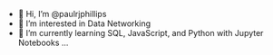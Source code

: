 - 👋 Hi, I’m @paulrjphillips
- 👀 I’m interested in Data Networking
- 🌱 I’m currently learning SQL, JavaScript, and Python with Jupyter Notebooks ...


<!---
paulrjphillips/paulrjphillips is a ✨ special ✨ repository because its `README.md` (this file) appears on your GitHub profile.
You can click the Preview link to take a look at your changes.
--->
